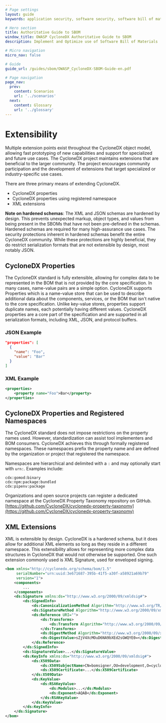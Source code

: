 ```yaml
---
# Page settings
layout: guide
keywords: application security, software security, software bill of material, SBOM, BOM, open source, supply chain, specification, spdx, license, package url, purl, cpe

# Hero section
title: Authoritative Guide to SBOM
window_title: OWASP CycloneDX Authoritative Guide to SBOM
description: Implement and Optimize use of Software Bill of Materials

# Micro navigation
micro_nav: false

# Guide
guide_url: /guides/sbom/OWASP_CycloneDX-SBOM-Guide-en.pdf

# Page navigation
page_nav:
  prev:
    content: Scenarios
    url: '../scenarios'
  next:
    content: Glossary
    url: '../glossary'
---
```


# Extensibility

Multiple extension points exist throughout the CycloneDX object model, allowing fast prototyping of new capabilities and 
support for specialized and future use cases. The CycloneDX project maintains extensions that are beneficial to the 
larger community. The project encourages community participation and the development of extensions that target specialized 
or industry-specific use cases.

There are three primary means of extending CycloneDX.
* CycloneDX properties
* CycloneDX properties using registered namespace
* XML extensions

**Note on hardened schemas**: The XML and JSON schemas are hardened by design. This prevents unexpected markup, object
types, and values from being present in the SBOMs that have not been pre-defined in the schemas. Hardened schemas are 
required for many high-assurance use cases. The security protections inherent in hardened schemas benefit the entire
CycloneDX community. While these protections are highly beneficial, they do restrict serialization formats that are 
not extensible by design, most notably JSON.

## CycloneDX Properties
The CycloneDX standard is fully extensible, allowing for complex data to be represented in the BOM that is not provided
by the core specification. In many cases, name-value pairs are a simple option. CycloneDX supports Properties which is a 
name-value store that can be used to describe additional data about the components, services, or the BOM
that isn't native to the core specification. Unlike key-value stores, properties support duplicate names, each
potentially having different values. CycloneDX properties are a core part of the specification and are supported 
in all serialization formats, including XML, JSON, and protocol buffers.

### JSON Example
```json
"properties": [
  {
    "name": "Foo",
    "value": "Bar"
  }
]
```

### XML Example
```xml
<properties>
    <property name="Foo">Bar</property>
</properties>
```

## CycloneDX Properties and Registered Namespaces
The CycloneDX standard does not impose restrictions on the property names used. However, standardization can assist tool 
implementers and BOM consumers. CycloneDX achieves this through formally registered namespaces. These namespaces
prefix the property name and are defined by the organization or project that registered the namespace.

Namespaces are hierarchical and delimited with a `:` and may optionally start with `urn:`. Examples include:

```
cdx:gomod:binary
cdx:npm:package:bundled
cdx:pipenv:package
```

Organizations and open source projects can register a dedicated namespace at the CycloneDX Property Taxonomy repository
on GitHub. 
[https://github.com/CycloneDX/cyclonedx-property-taxonomy](https://github.com/CycloneDX/cyclonedx-property-taxonomy)

## XML Extensions
XML is extensible by design. CycloneDX is a hardened schema, but it does allow for additional XML elements so long
as they reside in a different namespace. This extensibility allows for representing more complex data structures in 
CycloneDX that would not otherwise be supported. One such extension commonly used is XML Signature, used for enveloped
signing.

```xml
<bom xmlns="http://cyclonedx.org/schema/bom/1.5"
     serialNumber="urn:uuid:3e671687-395b-41f5-a30f-a58921a69b79"
     version="1">
    <components>
        ...
    </components>
    <ds:Signature xmlns:ds="http://www.w3.org/2000/09/xmldsig#">
        <ds:SignedInfo>
            <ds:CanonicalizationMethod Algorithm="http://www.w3.org/TR/2001/REC-xml-c14n-20010315"/>
            <ds:SignatureMethod Algorithm="http://www.w3.org/2000/09/xmldsig#rsa-sha1"/>
            <ds:Reference URI="">
                <ds:Transforms>
                    <ds:Transform Algorithm="http://www.w3.org/2000/09/xmldsig#enveloped-signature"/>
                </ds:Transforms>
                <ds:DigestMethod Algorithm="http://www.w3.org/2000/09/xmldsig#sha1"/>
                <ds:DigestValue>sZjV4XcMOuD6NA9bXEd2sGWQYE0=</ds:DigestValue>
            </ds:Reference>
        </ds:SignedInfo>
        <ds:SignatureValue>...</ds:SignatureValue>
        <ds:KeyInfo xmlns:ds="http://www.w3.org/2000/09/xmldsig#">
            <ds:X509Data>
                <ds:X509SubjectName>CN=bomsigner,OU=development,O=cyclonedx</ds:X509SubjectName>
                <ds:X509Certificate>...</ds:X509Certificate>
            </ds:X509Data>
            <ds:KeyValue>
                <ds:RSAKeyValue>
                    <ds:Modulus>...</ds:Modulus>
                    <ds:Exponent>AQAB</ds:Exponent>
                </ds:RSAKeyValue>
            </ds:KeyValue>
        </ds:KeyInfo>
    </ds:Signature>
</bom>
```

<div style="page-break-after: always; visibility: hidden">
\newpage
</div>

